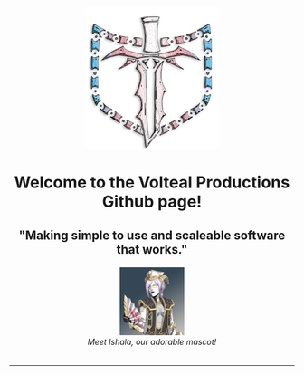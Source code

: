 <div align="center">
  <img src="img/logo.png" height="250" />
  <h1>Welcome to the Volteal Productions Github page!</h1>
  <h2>"Making simple to use and scaleable software that works."</h2>
  <h6><img src="img/ishala_icon.jpg" height="120" /><br>Meet Ishala, our adorable mascot!</h6>
  <hr>
  <p></p>
</div>

<!--
**Here are some ideas to get you started:**

🙋‍♀️ A short introduction - what is your organization all about?
🌈 Contribution guidelines - how can the community get involved?
👩‍💻 Useful resources - where can the community find your docs? Is there anything else the community should know?
🍿 Fun facts - what does your team eat for breakfast?
🧙 Remember, you can do mighty things with the power of [Markdown](https://docs.github.com/github/writing-on-github/getting-started-with-writing-and-formatting-on-github/basic-writing-and-formatting-syntax)
-->
